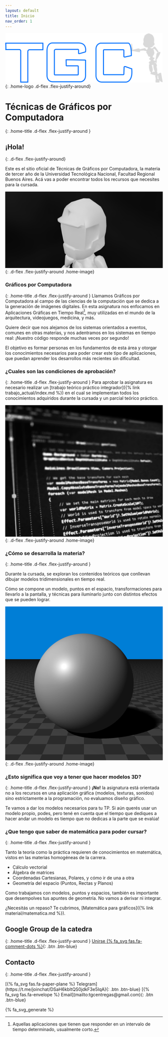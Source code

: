 ```yaml
---
layout: default
title: Inicio
nav_order: 1
---
```


![logo-tgc](images/home/section2.png)
{: .home-logo .d-flex .flex-justify-around}
# Técnicas de Gráficos por Computadora
{: .home-title .d-flex .flex-justify-around	 }

## ¡Hola!
{: .d-flex .flex-justify-around}

Este es el sitio oficial de Técnicas de Gráficos por Computadora,
la materia de tercer año de la Universidad Tecnológica Nacional, Facultad Regional Buenos Aires.
Acá vas a poder encontrar todos los recursos que necesites para la cursada.


![logo-tgc](images/home/section3.png)
{: .d-flex .flex-justify-around .home-image}
### Gráficos por Computadora
{: .home-title .d-flex .flex-justify-around	 }
Llamamos Gráficos por Computadora al campo de las ciencias de la computación que se dedica a la generación de imágenes digitales.
En esta asignatura nos enfocamos en Aplicaciones Gráficas en Tiempo Real[^rti], muy utilizadas en el mundo de la arquitectura, videojuegos, medicina, y más.

Quiere decir que nos alejamos de los sistemas orientados a eventos, comunes en otras materias, y nos adentramos en los sistemas en tiempo real:
¡Nuestro código responde muchas veces por segundo!

El objetivo es formar personas en los fundamentos de esta área y otorgar los conocimientos necesarios para poder crear este tipo de aplicaciones, que puedan aprender los desarrollos más recientes sin dificultad. 


### ¿Cuales son las condiciones de aprobación?
{: .home-title .d-flex .flex-justify-around	 }
Para aprobar la asignatura es necesario realizar un [trabajo teórico práctico integrador]({% link trabajo_actual/index.md %}) en el cual se implementan todos los conocimientos adquiridos durante la cursada y un parcial teórico práctico.

![logo-tgc](images/home/section5.png)
{: .d-flex .flex-justify-around .home-image}
### ¿Cómo se desarrolla la materia?
{: .home-title .d-flex .flex-justify-around	 }

Durante la cursada, se exploran los contenidos teóricos que conllevan dibujar modelos tridimensionales en tiempo real.

Cómo se compone un modelo, puntos en el espacio, transformaciones para llevarlo a la pantalla, y técnicas para iluminarlo junto con distintos efectos que se pueden lograr.

![logo-tgc](images/home/section4.png)
{: .d-flex .flex-justify-around .home-image}
### ¿Esto significa que voy a tener que hacer modelos 3D?
{: .home-title .d-flex .flex-justify-around	 }
**¡No!**
la asignatura está orientada no a los recursos en una aplicación gráfica (modelos, texturas, sonidos) sino estrictamente a la programación, no evaluamos diseño gráfico. 

Te vamos a dar los modelos necesarios para tu TP. Si aún querés usar un modelo propio, podes, pero tené en cuenta que el tiempo que dediques a hacer andar un modelo es tiempo que no dedicas a la parte que se evalúa!

### ¿Que tengo que saber de matemática para poder cursar?
{: .home-title .d-flex .flex-justify-around	 }

Tanto la teoría como la práctica requieren de conocimientos en matemática, vistos en las materias homogéneas de la carrera.
 * Cálculo vectorial
 * Álgebra de matrices
 * Coordenadas Cartesianas, Polares, y cómo ir de una a otra
 * Geometría del espacio (Puntos, Rectas y Planos)

Como trabajamos con modelos, puntos y espacios, también es importante que desempolves tus apuntes de geometría. No vamos a derivar ni integrar.

¿Necesitás un repaso? Te cubrimos, [Matemática para gráficos]({% link material/matematica.md %}).

## Google Group de la catedra
{: .home-title .d-flex .flex-justify-around	 }
<span class="fs-6 d-flex flex-justify-around contact mb-6">
    [Unirse {% fa_svg fas.fa-comment-dots %}](https://groups.google.com/g/TecnicasDeGraficosPorComputadora/about){: .btn .btn-blue}
</span>
## Contacto
{: .home-title .d-flex .flex-justify-around	 }

<span class="fs-6 d-flex flex-justify-around contact mb-6">
[{% fa_svg fas.fa-paper-plane %} Telegram](https://t.me/joinchat/DSaH6kbltQS0jdkF3e5IqA){: .btn .btn-blue}
[{% fa_svg fas.fa-envelope %} Email](mailto:tgcentregas@gmail.com){: .btn .btn-blue}
</span>

[^rti]: Aquellas aplicaciones que tienen que responder en un intervalo de tiempo determinado, usualmente corto.

{% fa_svg_generate %}

<script type="text/javascript" src="assets/js/shaderback.js"></script>
<script type="text/javascript">
    if(window.innerWidth > 1200){
        let shaderfile = 'assets/shaders/ronan.fs';
        window.onload = shaderback.loadURL(shaderfile,true);
    }
</script>